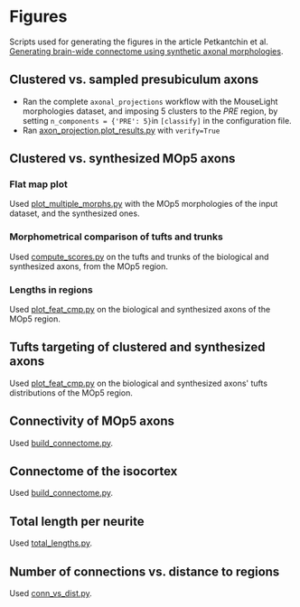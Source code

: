 # Figures
Scripts used for generating the figures in the article Petkantchin et al. [Generating brain-wide connectome using synthetic axonal morphologies](https://doi.org/10.1101/2024.10.04.616605).

## Clustered vs. sampled presubiculum axons

- Ran the complete `axonal_projections` workflow with the MouseLight morphologies dataset, and imposing 5 clusters to the *PRE* region, by setting `n_components = {'PRE': 5}`in `[classify]` in the configuration file.
- Ran [axon_projection.plot_results.py](../plot_results.py) with `verify=True`

## Clustered vs. synthesized MOp5 axons
### Flat map plot
Used [plot_multiple_morphs.py](plot_flatmap_h5/plot_multiple_morphs.py) with the MOp5 morphologies of the input dataset, and the synthesized ones.
### Morphometrical comparison of tufts and trunks
Used [compute_scores.py](compute_scores.py) on the tufts and trunks of the biological and synthesized axons, from the MOp5 region.
### Lengths in regions
Used [plot_feat_cmp.py](plot_feat_cmp.py) on the biological and synthesized axons of the MOp5 region.
## Tufts targeting of clustered and synthesized axons
Used [plot_feat_cmp.py](plot_feat_cmp.py) on the biological and synthesized axons' tufts distributions of the MOp5 region.
## Connectivity of MOp5 axons
Used [build_connectome.py](build_connectome.py).
## Connectome of the isocortex
Used [build_connectome.py](build_connectome.py).
## Total length per neurite
Used [total_lengths.py](total_lengths.py).
## Number of connections vs. distance to regions
Used [conn_vs_dist.py](conn_vs_dist.py).
